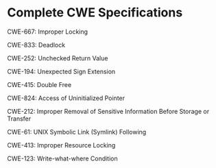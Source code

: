 

# Complete CWE Specifications

CWE-667: Improper Locking

CWE-833: Deadlock

CWE-252: Unchecked Return Value

CWE-194: Unexpected Sign Extension

CWE-415: Double Free

CWE-824: Access of Uninitialized Pointer

CWE-212: Improper Removal of Sensitive Information Before Storage or Transfer

CWE-61: UNIX Symbolic Link (Symlink) Following

CWE-413: Improper Resource Locking

CWE-123: Write-what-where Condition